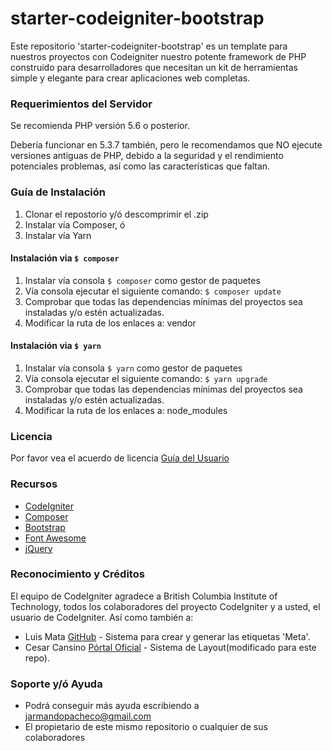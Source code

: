# starter-codeigniter-bootstrap
Este repositorio 'starter-codeigniter-bootstrap' es un template para
nuestros proyectos con Codeigniter nuestro potente framework de PHP 
construido para desarrolladores que necesitan un kit de herramientas
simple y elegante para crear aplicaciones web completas.

### Requerimientos del Servidor

Se recomienda PHP versión 5.6 o posterior.

Debería funcionar en 5.3.7 también, pero le recomendamos que NO ejecute
versiones antiguas de PHP, debido a la seguridad y el rendimiento potenciales
problemas, así como las características que faltan.

### Guía de Instalación

1. Clonar el repostorio y/ó descomprimir el .zip
2. Instalar vía Composer, ó
3. Instalar vía Yarn

#### Instalación via `$ composer`
1. Instalar vía consola `$ composer` como gestor de paquetes
2. Vía consola ejecutar el siguiente comando: `$ composer update`
3. Comprobar que todas las dependencias mínimas del proyectos sea instaladas y/o estén actualizadas.
4. Modificar la ruta de los enlaces a: vendor

#### Instalación via `$ yarn`
1. Instalar vía consola `$ yarn` como gestor de paquetes
2. Vía consola ejecutar el siguiente comando: `$ yarn upgrade`
3. Comprobar que todas las dependencias mínimas del proyectos sea instaladas y/o estén actualizadas.
4. Modificar la ruta de los enlaces a: node_modules

### Licencia

Por favor vea el acuerdo de licencia [Guía del Usuario](https://github.com/bcit-ci/CodeIgniter/blob/develop/user_guide_src/source/license.rst)

### Recursos

* [CodeIgniter](https://www.codeigniter.com)
* [Composer](https://getcomposer.org/)
* [Bootstrap](https://getbootstrap.com)
* [Font Awesome](http://fontawesome.io)
* [jQuery](http://jquery.com)

### Reconocimiento y Créditos

El equipo de CodeIgniter agradece a British Columbia Institute of Technology,
todos los colaboradores del proyecto CodeIgniter y a usted, el usuario de CodeIgniter.
Así como también a:

* Luis Mata [GitHub](https://gist.github.com/lalan21j) - Sistema para crear y generar las etiquetas 'Meta'.
* Cesar Cansino [Pórtal Oficial](http://www.cesarcancino.com/) - Sistema de Layout(modificado para este repo).

### Soporte y/ó Ayuda 

* Podrá conseguir más ayuda escribiendo a jarmandopacheco@gmail.com
* El propietario de este mismo repositorio o cualquier de sus colaboradores